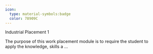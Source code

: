 ```yaml
---
icon:
  type: material-symbols:badge
  color: 78909C
---
```


Industrial Placement 1

The purpose of this work placement module is to require the student to apply the knowledge, skills a ... 
